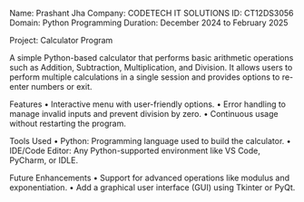 Name: Prashant Jha
Company: CODETECH IT SOLUTIONS
ID: CT12DS3056
Domain: Python Programming
Duration: December 2024 to February 2025

Project: Calculator Program

A simple Python-based calculator that performs basic arithmetic operations such as Addition, Subtraction, Multiplication, and Division. It allows users to perform multiple calculations in a single session and 
provides options to re-enter numbers or exit.

Features
•	Interactive menu with user-friendly options.
•	Error handling to manage invalid inputs and prevent division by zero.
•	Continuous usage without restarting the program.

Tools Used
•	Python: Programming language used to build the calculator.
•	IDE/Code Editor: Any Python-supported environment like VS Code, PyCharm, or IDLE.

Future Enhancements
•	Support for advanced operations like modulus and exponentiation.
•	Add a graphical user interface (GUI) using Tkinter or PyQt.

